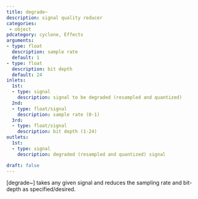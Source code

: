 ```yaml
---
title: degrade~
description: signal quality reducer
categories:
 - object
pdcategory: cyclone, Effects
arguments:
- type: float
  description: sample rate
  default: 1
- type: float
  description: bit depth
  default: 24
inlets:
  1st:
  - type: signal
    description: signal to be degraded (resampled and quantized)
  2nd:
  - type: float/signal
    description: sample rate (0-1)
  3rd:
  - type: float/signal
    description: bit depth (1-24)
outlets:
  1st:
  - type: signal
    description: degraded (resampled and quantized) signal

draft: false
---
```


[degrade~] takes any given signal and reduces the sampling rate and bit-depth as specified/desired.

